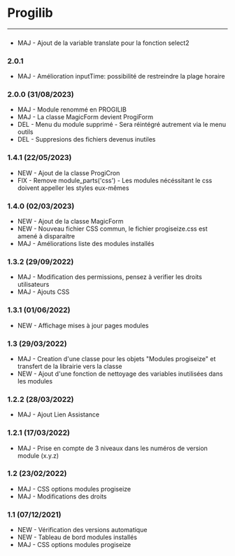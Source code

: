 # Progilib

[comment]: <> (TODO)

***
### 
* MAJ - Ajout de la variable translate pour la fonction select2

### 2.0.1 
* MAJ - Amélioration inputTime: possibilité de restreindre la plage horaire

### 2.0.0 (31/08/2023)
* MAJ - Module renommé en PROGILIB
* MAJ - La classe MagicForm devient ProgiForm
* DEL - Menu du module supprimé - Sera réintégré autrement via le menu outils
* DEL - Suppresions des fichiers devenus inutiles

### 1.4.1 (22/05/2023)
* NEW - Ajout de la classe ProgiCron
* FIX - Remove module_parts('css') - Les modules nécéssitant le css doivent appeller les styles eux-mêmes

### 1.4.0 (02/03/2023)
* NEW - Ajout de la classe MagicForm
* NEW - Nouveau fichier CSS commun, le fichier progiseize.css est amené à disparaitre
* MAJ - Améliorations liste des modules installés

### 1.3.2 (29/09/2022)
* MAJ - Modification des permissions, pensez à verifier les droits utilisateurs
* MAJ - Ajouts CSS

### 1.3.1 (01/06/2022)
* NEW - Affichage mises à jour pages modules

### 1.3 (29/03/2022)
* MAJ - Creation d'une classe pour les objets "Modules progiseize" et transfert de la librairie vers la classe
* NEW - Ajout d'une fonction de nettoyage des variables inutilisées dans les modules

### 1.2.2 (28/03/2022)
* MAJ - Ajout Lien Assistance

### 1.2.1 (17/03/2022)
* MAJ - Prise en compte de 3 niveaux dans les numéros de version module (x.y.z)

### 1.2 (23/02/2022)
* MAJ - CSS options modules progiseize
* MAJ - Modifications des droits

### 1.1 (07/12/2021)
* NEW - Vérification des versions automatique
* NEW - Tableau de bord modules installés
* MAJ - CSS options modules progiseize